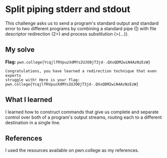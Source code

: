 # Split piping stderr and stdout
This challenge asks us to send a program's standard output and standard error to two different programs by combining a standard pipe (|) with file descriptor redirection (2>) and process substitution (>(...)).

## My solve
**Flag:** `pwn.college{YcqjlfRVpuzXdMYs2UJO0jT3jd-.QXxQDM2wiN4AzNzEzW}`

```hacker@piping~split-piping-stderr-and-stdout:~$ /challenge/hack 2> >(/challenge/the) | /challenge/planet
Congratulations, you have learned a redirection technique that even experts 
struggle with! Here is your flag:
pwn.college{YcqjlfRVpuzXdMYs2UJO0jT3jd-.QXxQDM2wiN4AzNzEzW}

```

## What I learned
I learned how to construct commands that give us complete and separate control over both of a program's output streams, routing each to a different destination in a single line.

## References 
I used the resources available on pwn.college as my references.
